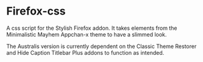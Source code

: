 Firefox-css
===========
A css script for the Stylish Firefox addon. It takes elements from the Minimalistic Mayhem Appchan-x theme to have a slimmed look.

The Australis version is currently dependent on the Classic Theme Restorer and Hide Caption Titlebar Plus addons to function as intended.
